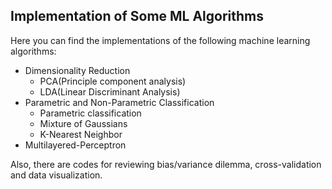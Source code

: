 ## Implementation of Some ML Algorithms
Here you can find the implementations of the following machine learning algorithms:
 - Dimensionality Reduction
    - PCA(Principle component analysis)
    - LDA(Linear Discriminant Analysis)
 - Parametric and Non-Parametric Classification
    - Parametric classification
    - Mixture of Gaussians
    - K-Nearest Neighbor
 - Multilayered-Perceptron
 
Also, there are codes for reviewing bias/variance dilemma, cross-validation and data visualization.
